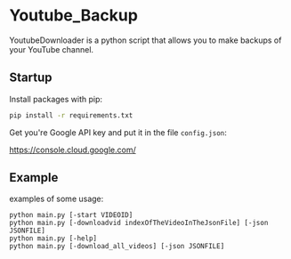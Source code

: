 # Youtube_Backup

YoutubeDownloader is a python script that allows you to make backups of your YouTube channel.

## Startup

Install packages with pip:

```bash
pip install -r requirements.txt
```

Get you're Google API key and put it in the file `config.json`:

https://console.cloud.google.com/

## Example

examples of some usage: 

```
python main.py [-start VIDEOID]
python main.py [-downloadvid indexOfTheVideoInTheJsonFile] [-json JSONFILE]
python main.py [-help]
python main.py [-download_all_videos] [-json JSONFILE]
```